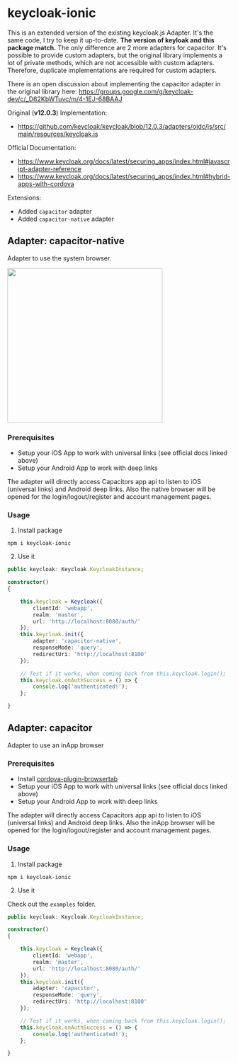 # keycloak-ionic

This is an extended version of the existing keycloak.js Adapter. It's the same code, I try to keep it up-to-date.
**The version of keyloak and this package match.**
The only difference are 2 more adapters for capacitor. It's possible to provide custom adapters, but the original
library implements a lot of private methods, which are not accessible with custom adapters. Therefore, duplicate
implementations are required for custom adapters.

There is an open discussion about implementing the capacitor adapter in the original library
here: https://groups.google.com/g/keycloak-dev/c/_D62KbWTuvc/m/4-1EJ-68BAAJ

Original (**v12.0.3**) Implementation:

* https://github.com/keycloak/keycloak/blob/12.0.3/adapters/oidc/js/src/main/resources/keycloak.js

Official Documentation:

* https://www.keycloak.org/docs/latest/securing_apps/index.html#javascript-adapter-reference
* https://www.keycloak.org/docs/latest/securing_apps/index.html#hybrid-apps-with-cordova

Extensions:

* Added `capacitor` adapter
* Added `capacitor-native` adapter

## Adapter: capacitor-native

Adapter to use the system browser.

<img src="https://github.com/JohannesBauer97/keycloak-ionic/raw/main/examples/ng-example/demo.gif" height="350">

### Prerequisites

* Setup your iOS App to work with universal links (see official docs linked above)
* Setup your Android App to work with deep links

The adapter will directly access Capacitors app api to listen to iOS (universal links) and Android deep links. Also the
native browser will be opened for the login/logout/register and account management pages.

### Usage

1. Install package

````
npm i keycloak-ionic
````

2. Use it

````Typescript
public keycloak: Keycloak.KeycloakInstance;

constructor()
{

    this.keycloak = Keycloak({
        clientId: 'webapp',
        realm: 'master',
        url: 'http://localhost:8080/auth/'
    });
    this.keycloak.init({
        adapter: 'capacitor-native',
        responseMode: 'query',
        redirectUri: 'http://localhost:8100'
    });

    // Test if it works, when coming back from this.keycloak.login();
    this.keycloak.onAuthSuccess = () => {
        console.log('authenticated!');
    };

}
````

## Adapter: capacitor

Adapter to use an inApp browser

### Prerequisites

* Install [cordova-plugin-browsertab](https://github.com/google/cordova-plugin-browsertab)
* Setup your iOS App to work with universal links (see official docs linked above)
* Setup your Android App to work with deep links

The adapter will directly access Capacitors app api to listen to iOS (universal links) and Android deep links. Also the
inApp browser will be opened for the login/logout/register and account management pages.

### Usage

1. Install package

````
npm i keycloak-ionic
````

2. Use it

Check out the `examples` folder.

````Typescript
public keycloak: Keycloak.KeycloakInstance;

constructor()
{

    this.keycloak = Keycloak({
        clientId: 'webapp',
        realm: 'master',
        url: 'http://localhost:8080/auth/'
    });
    this.keycloak.init({
        adapter: 'capacitor',
        responseMode: 'query',
        redirectUri: 'http://localhost:8100'
    });

    // Test if it works, when coming back from this.keycloak.login();
    this.keycloak.onAuthSuccess = () => {
        console.log('authenticated!');
    };

}
````
